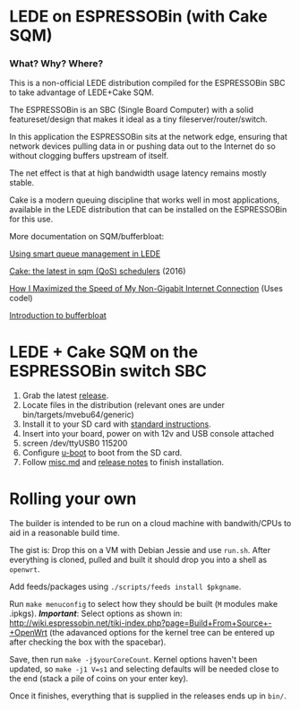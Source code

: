 # LEDE on ESPRESSOBin (with Cake SQM)

### What? Why? Where?

This is a non-official LEDE distribution compiled for the ESPRESSOBin SBC to take advantage of LEDE+Cake SQM.

The ESPRESSOBin is an SBC (Single Board Computer) with a solid featureset/design that makes it ideal as a tiny fileserver/router/switch.

In this application the ESPRESSOBin sits at the network edge, ensuring that network devices pulling data in or pushing data out to the Internet do so without clogging buffers upstream of itself. 

The net effect is that at high bandwidth usage latency remains mostly stable. 

Cake is a modern queuing discipline that works well in most applications, available in the LEDE distribution that can be installed on the ESPRESSOBin for this use.

More documentation on SQM/bufferbloat:

[Using smart queue management in LEDE](https://lede-project.org/docs/howto/sqm)

[Cake: the latest in sqm (QoS) schedulers](http://burntchrome.blogspot.com/2016/12/cake-latest-in-sqm-qos-schedulers.html) (2016)

[How I Maximized the Speed of My Non-Gigabit Internet Connection](https://medium.com/speedtest-by-ookla/engineer-maximizes-internet-speed-story-c3ec0e86f37a) (Uses codel)

[Introduction to bufferbloat](https://www.bufferbloat.net/projects/bloat/wiki/Introduction/)

# LEDE + Cake SQM on the ESPRESSOBin switch SBC

1. Grab the latest [release](https://github.com/davidk/espressobin-lede-sqm-cake/releases/tag/0.02).
2. Locate files in the distribution (relevant ones are under bin/targets/mvebu64/generic) 
3. Install it to your SD card with [standard instructions](http://wiki.espressobin.net/tiki-index.php?page=Boot+from+removable+storage+-+OpenWrt#Using_MicroSD_card).
4. Insert into your board, power on with 12v and USB console attached
5. screen /dev/ttyUSB0 115200
6. Configure [u-boot](http://wiki.espressobin.net/tiki-index.php?page=Boot+from+removable+storage+-+OpenWrt#Using_MicroSD_card) to boot from the SD card.
7. Follow [misc.md](https://raw.githubusercontent.com/davidk/espressobin-lede-sqm-cake/master/misc.md) and [release notes](https://github.com/davidk/espressobin-lede-sqm-cake/releases/tag/0.02) to finish installation.

# Rolling your own

The builder is intended to be run on a cloud machine with bandwith/CPUs to aid in a reasonable build time. 

The gist is: Drop this on a VM with Debian Jessie and use `run.sh`. After everything is cloned, pulled and built it should drop you into a shell as `openwrt`. 

Add feeds/packages using `./scripts/feeds install $pkgname`. 

Run `make menuconfig` to select how they should be built (`M` modules make .ipkgs). ***Important***: Select options as shown in: http://wiki.espressobin.net/tiki-index.php?page=Build+From+Source+-+OpenWrt (the adavanced options for the kernel tree can be entered up after checking the box with the spacebar).

Save, then run `make -j$yourCoreCount`. Kernel options haven't been updated, so `make -j1 V=s1` and selecting defaults will be needed close to the end (stack a pile of coins on your enter key).

Once it finishes, everything that is supplied in the releases ends up in `bin/`.

